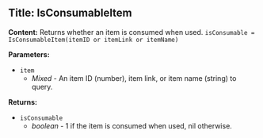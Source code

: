 ## Title: IsConsumableItem

**Content:**
Returns whether an item is consumed when used.
`isConsumable = IsConsumableItem(itemID or itemLink or itemName)`

**Parameters:**
- `item`
  - *Mixed* - An item ID (number), item link, or item name (string) to query.

**Returns:**
- `isConsumable`
  - *boolean* - 1 if the item is consumed when used, nil otherwise.